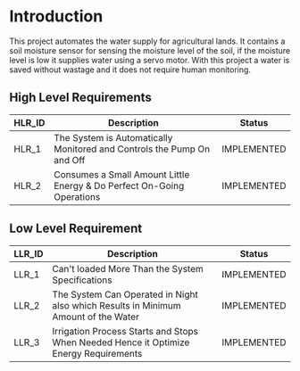 ﻿# Introduction
This project automates the water supply for agricultural lands. It contains a soil moisture sensor for sensing the moisture level of the soil, if the moisture  level is low it supplies water using a servo motor. With this project a water is saved without wastage and it does not require human monitoring.
## High Level Requirements
|  HLR_ID|Description  |Status|
|--|--|--|
| HLR_1 |The System is Automatically Monitored and Controls the Pump On and Off  |IMPLEMENTED|
|HLR_2|Consumes a Small Amount Little Energy & Do Perfect On-Going Operations|IMPLEMENTED|
## Low Level Requirement
| LLR_ID | Description |Status|
|--|--|--|
| LLR_1 |  Can't loaded More Than the System Specifications|IMPLEMENTED|
|LLR_2|The System Can Operated in Night also which Results in Minimum Amount of the Water|IMPLEMENTED|
|LLR_3|Irrigation Process Starts and Stops When Needed Hence it Optimize Energy Requirements|IMPLEMENTED|



